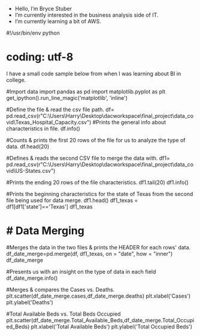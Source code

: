 - Hello, I’m Bryce Stuber
- I’m currently interested in the business analysis side of IT.
- I’m currently learning a bit of AWS.

<!---
BryStub/BryStub is a ✨ special ✨ repository because its `README.md` (this file) appears on your GitHub profile.
You can click the Preview link to take a look at your changes.
--->

#!/usr/bin/env python
# coding: utf-8


I have a small code sample below from when I was learning about BI in college.

#Import data 
import pandas as pd
import matplotlib.pyplot as plt
get_ipython().run_line_magic('matplotlib', 'inline')


#Define the file & read the csv file path.
df= pd.read_csv(r"C:\Users\Harry\Desktop\dacworkspace\final_project\data_covid\Texas_Hospital_Capacity.csv")
#Prints the general info about characteristics in file.
df.info()


#Counts & prints the first 20 rows of the file for us to analyze the type of data.
df.head(20)


#Defines & reads the second CSV file to merge the data with.
df1= pd.read_csv(r"C:\Users\Harry\Desktop\dacworkspace\final_project\data_covid\US-States.csv")

#Prints the ending 20 rows of the file characteristics.
df1.tail(20)
df1.info()


#Prints the beginning characteristics for the state of Texas from the second file being used for data merge.
df1.head()
df1_texas = df1[df1['state']=='Texas']
df1_texas


# # Data Merging

#Merges the data in the two files & prints the HEADER for each rows' data.
df_date_merge=pd.merge(df, df1_texas, on = "date", how = "inner")
df_date_merge

#Presents us with an insight on the type of data in each field
df_date_merge.info()


#Merges & compares the Cases vs. Deaths.
plt.scatter(df_date_merge.cases,df_date_merge.deaths)
plt.xlabel('Cases')
plt.ylabel('Deaths')

#Total Available Beds vs. Total Beds Occupied
plt.scatter(df_date_merge.Total_Available_Beds,df_date_merge.Total_Occupied_Beds)
plt.xlabel('Total Available Beds')
plt.ylabel('Total Occupied Beds')


